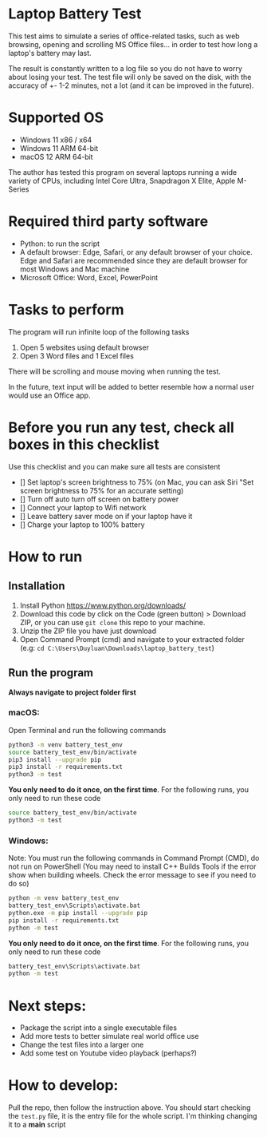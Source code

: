 # Laptop Battery Test

This test aims to simulate a series of office-related tasks, such as web browsing, opening and scrolling MS Office files... in order to test how long a laptop's battery may last.

The result is constantly written to a log file so you do not have to worry about losing your test. The test file will only be saved on the disk, with the accuracy of +- 1-2 minutes, not a lot (and it can be improved in the future).

# Supported OS

- Windows 11 x86 / x64
- Windows 11 ARM 64-bit
- macOS 12 ARM 64-bit

The author has tested this program on several laptops running a wide variety of CPUs, including Intel Core Ultra, Snapdragon X Elite, Apple M-Series

# Required third party software

- Python: to run the script
- A default browser: Edge, Safari, or any default browser of your choice. Edge and Safari are recommended since they are default browser for most Windows and Mac machine
- Microsoft Office: Word, Excel, PowerPoint

# Tasks to perform

The program will run infinite loop of the following tasks
1. Open 5 websites using default browser
2. Open 3 Word files and 1 Excel files

There will be scrolling and mouse moving when running the test.

In the future, text input will be added to better resemble how a normal user would use an Office app.

# Before you run any test, check all boxes in this checklist

Use this checklist and you can make sure all tests are consistent
- [] Set laptop's screen brightness to 75% (on Mac, you can ask Siri "Set screen brightness to 75% for an accurate setting)
- [] Turn off auto turn off screen on battery power
- [] Connect your laptop to Wifi network
- [] Leave battery saver mode on if your laptop have it
- [] Charge your laptop to 100% battery

# How to run

## Installation

1. Install Python https://www.python.org/downloads/
2. Download this code by click on the Code (green button) > Download ZIP, or you can use `git clone` this repo to your machine.
3. Unzip the ZIP file you have just download
4. Open Command Prompt (cmd) and navigate to your extracted folder (e.g: `cd C:\Users\Duyluan\Downloads\laptop_battery_test`)

## Run the program

**Always navigate to project folder first**

### macOS:

Open Terminal and run the following commands

```sh
python3 -m venv battery_test_env
source battery_test_env/bin/activate
pip3 install --upgrade pip
pip3 install -r requirements.txt
python3 -m test
```

**You only need to do it once, on the first time**. For the following runs, you only need to run these code

```sh
source battery_test_env/bin/activate
python3 -m test
```

### Windows:

Note: You must run the following commands in Command Prompt (CMD), do not run on PowerShell
(You may need to install C++ Builds Tools if the error show when building wheels. Check the error message to see if you need to do so)

```sh
python -m venv battery_test_env
battery_test_env\Scripts\activate.bat
python.exe -m pip install --upgrade pip
pip install -r requirements.txt
python -m test
```

**You only need to do it once, on the first time**. For the following runs, you only need to run these code

```sh
battery_test_env\Scripts\activate.bat
python -m test
```

# Next steps:
- Package the script into a single executable files
- Add more tests to better simulate real world office use
- Change the test files into a larger one
- Add some test on Youtube video playback (perhaps?)

# How to develop:

Pull the repo, then follow the instruction above. You should start checking the `test.py` file, it is the entry file for the whole script.
I'm thinking changing it to a __main__ script

